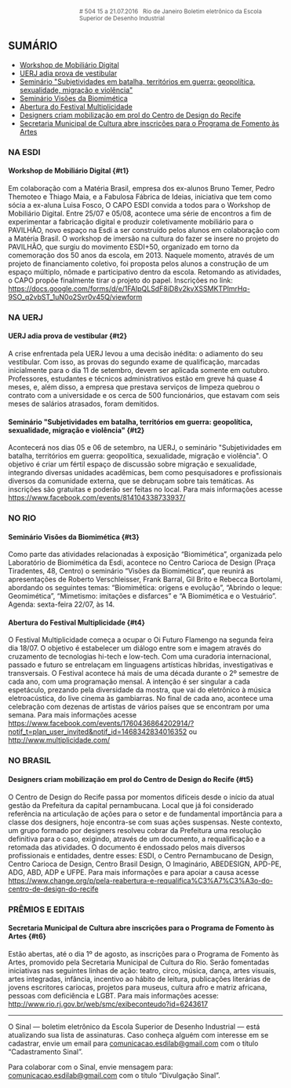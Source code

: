 <!--
---
title: sinal 504 - Esdi
-->
<div style="width:40em;max-width: 40em;margin: 0 auto;" markdown=1>

<div style="background:url(img/selo.png) no-repeat;line-height:1.2em;font-size:0.85em;font-weight:normal;color:#555;padding: 0 0 0 145px;margin:0 0 3em 0;" markdown="1">
# 504
15 a 21.07.2016   Rio de Janeiro   
Boletim eletrônico da Escola Superior de Desenho Industrial
</div>


## SUMÁRIO 

  * [Workshop de Mobiliário Digital](#t1)
  * [UERJ adia prova de vestibular](#t2)
  * [Seminário "Subjetividades em batalha, territórios em guerra: geopolítica, sexualidade, migração e violência"](#t3)
  * [Seminário Visões da Biomimética](#t4)
  * [Abertura do Festival Multiplicidade](#t5)
  * [Designers criam mobilização em prol do Centro de Design do Recife](#t6)
  * [Secretaria Municipal de Cultura abre inscrições para o Programa de Fomento às Artes](#t7)
  
### NA ESDI

#### Workshop de Mobiliário Digital {#t1}

Em colaboração com a Matéria Brasil, empresa dos ex-alunos Bruno Temer, Pedro Themoteo e Thiago Maia, e a Fabulosa Fábrica de Ideias, iniciativa que tem como sócia a ex-aluna Luisa Fosco, O CAPO ESDI convida a todos para o Workshop de Mobiliário Digital. Entre 25/07 e 05/08, acontece uma série de encontros a fim de experimentar a fabricação digital e produzir coletivamente mobiliário para o PAVILHÃO, novo espaço na Esdi a ser construído pelos alunos em colaboração com a Matéria Brasil. 
O workshop de imersão na cultura do fazer se insere no projeto do PAVILHÃO, que surgiu do movimento ESDI+50, organizado em torno da comemoração dos 50 anos da escola, em 2013. Naquele momento, através de um projeto de financiamento coletivo, foi proposta pelos alunos a construção de um espaço múltiplo, nômade e participativo dentro da escola. 
Retomando as atividades, o CAPO propõe finalmente tirar o projeto do papel. Inscrições no link: https://docs.google.com/forms/d/e/1FAIpQLSdF8iD8v2kvXSSMKTPlmrHq-9SO_q2vbST_1uN0o2Svr0v45Q/viewform 

### NA UERJ


#### UERJ adia prova de vestibular {#t2}

A crise enfrentada pela UERJ levou a uma decisão inédita: o adiamento do seu vestibular. Com isso, as provas do segundo exame de qualificação, marcadas inicialmente para o dia 11 de setembro, devem ser aplicada somente em outubro. Professores, estudantes e técnicos administrativos estão em greve há quase 4 meses, e, além disso, a empresa que prestava serviços de limpeza quebrou o contrato com a universidade e os cerca de 500 funcionários, que estavam com seis meses de salários atrasados, foram demitidos. 

#### Seminário "Subjetividades em batalha, territórios em guerra: geopolítica, sexualidade, migração e violência" {#t2}

Acontecerá nos dias 05 e 06 de setembro, na UERJ, o seminário "Subjetividades em batalha, territórios em guerra: geopolítica, sexualidade, migração e violência". O objetivo é criar um fértil espaço de discussão sobre migração e sexualidade, integrando diversas unidades acadêmicas, bem como pesquisadores e profissionais diversos da comunidade externa, que se debruçam sobre tais temáticas. As inscrições são gratuitas e poderão ser feitas no local. Para mais informações acesse https://www.facebook.com/events/814104338733937/ 

### NO RIO 

#### Seminário Visões da Biomimética {#t3}

Como parte das atividades relacionadas à exposição “Biomimética”, organizada pelo Laboratório de Biomimética da Esdi, acontece no Centro Carioca de Design (Praça Tiradentes, 48, Centro) o seminário “Visões da Biomimética”, que reunirá as apresentações de Roberto Verschleisser, Frank Barral, Gil Brito e Rebecca Bortolami, abordando os seguintes temas: “Biomimética: origens e evolução”, “Abrindo o leque: Geomimética”, “Mimetismo: imitações e disfarces” e “A Biomimética e o Vestuário”. Agenda: sexta-feira 22/07, às 14.


#### Abertura do Festival Multiplicidade {#t4}

O Festival Multiplicidade começa a ocupar o Oi Futuro Flamengo na segunda feira dia 18/07. O objetivo é estabelecer um diálogo entre som e imagem através do cruzamento de tecnologias hi-tech e low-tech. Com uma curadoria internacional, passado e futuro se entrelaçam em linguagens artísticas híbridas, investigativas e transversais. O Festival acontece há mais de uma década durante o 2º semestre de cada ano, com uma programação mensal. A intenção é ser singular a cada espetáculo, prezando pela diversidade da mostra, que vai do eletrônico à música eletroacústica, do live cinema às gambiarras. No final de cada ano, acontece uma celebração com dezenas de artistas de vários países que se encontram por uma semana. Para mais informações acesse https://www.facebook.com/events/1760436864202914/?notif_t=plan_user_invited&notif_id=1468342834016352 ou http://www.multiplicidade.com/ 


### NO BRASIL

#### Designers criam mobilização em prol do Centro de Design do Recife {#t5}

O Centro de Design do Recife passa por momentos difíceis desde o início da atual gestão da Prefeitura da capital pernambucana. Local que já foi considerado referência na articulação de ações para o setor e de fundamental importância para a classe dos designers, hoje encontra-se com suas ações suspensas. Neste contexto, um grupo formado por designers resolveu cobrar da Prefeitura uma resolução definitiva para o caso, exigindo, através de um documento, a requalificação e a retomada das atividades. O documento é endossado pelos mais diversos profissionais e entidades, dentre esses: ESDI, o Centro Pernambucano de Design, Centro Carioca de Design, Centro Brasil Design, O Imaginário, ABEDESIGN, APD-PE, ADG, ABD, ADP e UFPE. Para mais informações e para apoiar a causa acesse https://www.change.org/p/pela-reabertura-e-requalifica%C3%A7%C3%A3o-do-centro-de-design-do-recife 


### PRÊMIOS E EDITAIS 

#### Secretaria Municipal de Cultura abre inscrições para o Programa de Fomento às Artes {#t6}

Estão abertas, até o dia 1º de agosto, as inscrições para o Programa de Fomento às Artes, promovido pela Secretaria Municipal de Cultura do Rio. Serão fomentadas iniciativas nas seguintes linhas de ação: teatro, circo, música, dança, artes visuais, artes integradas, infância, incentivo ao hábito de leitura, publicações literárias de jovens escritores cariocas, projetos para museus, cultura afro e matriz africana, pessoas com deficiência e LGBT. Para mais informações acesse: http://www.rio.rj.gov.br/web/smc/exibeconteudo?id=6243617 


- - -

O Sinal — boletim eletrônico da Escola Superior de Desenho Industrial — está atualizando sua lista de assinaturas. Caso conheça alguém com interesse em se cadastrar, envie um email para comunicacao.esdilab@gmail.com com o título “Cadastramento Sinal”. 

Para colaborar com o Sinal, envie mensagem para: comunicacao.esdilab@gmail.com com o título “Divulgação Sinal”.

</div>

<img src="img/selo.png" style="display:none;opacity:0;width:0;height:0;" />
